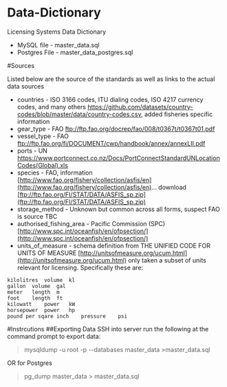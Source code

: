 # Data-Dictionary
Licensing Systems Data Dictionary 
* MySQL file - master_data.sql
* Postgres File - master_data_postgres.sql

#Sources

Listed below are the source of the standards as well as links to the actual data sources

* countries - ISO 3166 codes, ITU dialing codes, ISO 4217 currency codes, and many others https://github.com/datasets/country-codes/blob/master/data/country-codes.csv, added fisheries specific information
* gear_type - FAO ftp://ftp.fao.org/docrep/fao/008/t0367t/t0367t01.pdf
* vessel_type - FAO ftp://ftp.fao.org/fi/DOCUMENT/cwp/handbook/annex/annexLII.pdf
* ports - UN https://www.portconnect.co.nz/Docs/PortConnectStandardUNLocationCodes(Global).xls
* species - FAO, information [http://www.fao.org/fishery/collection/asfis/en](http://www.fao.org/fishery/collection/asfis/en)... download [ftp://ftp.fao.org/FI/STAT/DATA/ASFIS_sp.zip](ftp://ftp.fao.org/FI/STAT/DATA/ASFIS_sp.zip)
* storage_method - Unknown but common across all forms, suspect FAO is source TBC
* authorised_fishing_area - Pacific Commission (SPC) [http://www.spc.int/oceanfish/en/ofpsection/](http://www.spc.int/oceanfish/en/ofpsection/)
* units_of_measure - schema definition from THE UNIFIED CODE FOR UNITS OF MEASURE [http://unitsofmeasure.org/ucum.html](http://unitsofmeasure.org/ucum.html) only taken a subset of units relevant for licensing. Specifically these are:
```
kilolitres	volume	kl
gallon	volume 	gal
meter	length	m
foot	length	ft
kilowatt	power	kW
horsepower	power	hp
pound per sqare inch	pressure	psi
```

#Instrcutions
##Exporting Data
SSH into server
run the following at the command prompt to export data:
> mysqldump -u root -p --databases master_data >master_data.sql

OR for Postgres
> pg_dump master_data > master_data.sql
